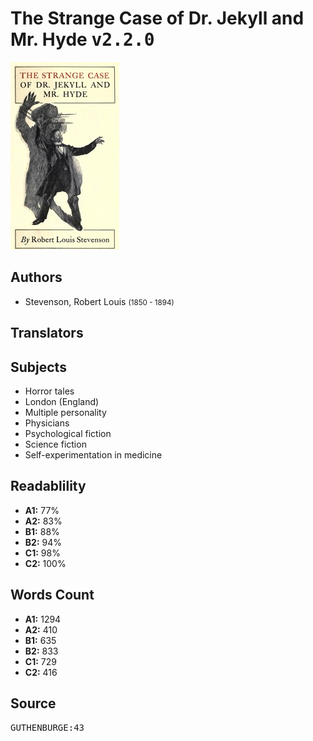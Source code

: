 # The Strange Case of Dr. Jekyll and Mr. Hyde <kbd>v2.2.0</kbd>

![](./cover.medium.jpg "")

## Authors


 - Stevenson, Robert Louis <small>(1850 - 1894)</small>

## Translators



## Subjects


 - Horror tales
 - London (England)
 - Multiple personality
 - Physicians
 - Psychological fiction
 - Science fiction
 - Self-experimentation in medicine

## Readablility


 - **A1:** 77%
 - **A2:** 83%
 - **B1:** 88%
 - **B2:** 94%
 - **C1:** 98%
 - **C2:** 100%

## Words Count


 - **A1:** 1294
 - **A2:** 410
 - **B1:** 635
 - **B2:** 833
 - **C1:** 729
 - **C2:** 416

## Source


<kbd>GUTHENBURGE:43</kbd>
